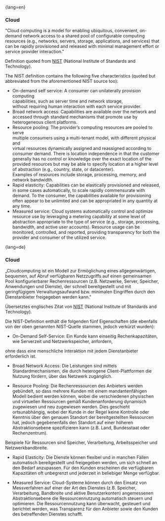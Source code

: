 {lang=en}
### Cloud
"Cloud computing is a model for enabling ubiquitous, convenient, on-demand network
access to a shared pool of configurable computing resources (e.g., networks, servers,
storage, applications, and services) that can be rapidly provisioned and released
with minimal management effort or service provider interaction."

Definition quoted from [NIST](http://nvlpubs.nist.gov/nistpubs/Legacy/SP/nistspecialpublication800-145.pdf)
(National Institute of Standards and Technology).

The NIST definition contains the following five characteristics (quoted but abbreviated
  from the aforementioned NIST source too):

* On-demand self service: A  consumer can unilaterally provision computing  
capabilities, such as server  time  and  network  storage,  
without  requiring  human interaction with each service provider.  
* Broad network access: Capabilities are available over the network and
accessed through standard mechanisms  that  promote  use  by  heterogeneous
client  platforms.
* Resource pooling: The  provider’s  computing  resources  are  pooled  to  serve  
multiple consumers using  a  multi-tenant  model,  with  different  physical  and  
virtual resources dynamically assigned and reassigned according to consumer demand.
There is location independence in that the customer generally has no control or
knowledge over the exact location of the provided resources but may be able to
specify location at a higher level of abstraction  (e.g.,  country,  state,  or  datacenter).  
Examples of resources include storage, processing, memory, and network bandwidth.
* Rapid elasticity: Capabilities can be elastically provisioned and released,
in some cases automatically, to scale rapidly commensurate with demand.
To the consumer, the capabilities available for provisioning often appear
to be unlimited and can be appropriated in any quantity at any time.
* Measured service: Cloud systems automatically control and optimize resource
use by leveraging a metering capability at some level of abstraction
appropriate to the type of service (e.g., storage, processing, bandwidth,
and active user accounts). Resource usage can be monitored, controlled, and
reported, providing transparency for both the provider and consumer of the
utilized service.


{lang=de}
### Cloud

„Cloudcomputing ist ein Modell zur Ermöglichung eines
allgegenwärtigen, bequemen, auf Abruf verfügbaren Netzzugriffs auf
einen gemeinsamen Pool konfigurierbarer Rechenressourcen (z.B.
Netzwerke, Server, Speicher, Anwendungen und Dienste), der schnell
bereitgestellt und mit geringfügigem Verwaltungsaufwand bzw. minimalen
Eingriffen durch den Dienstanbieter freigegeben werden kann."

Übersetztes englisches Zitat von
[NIST](http://nvlpubs.nist.gov/nistpubs/Legacy/SP/nistspecialpublication800-145.pdf)
(National Institute of Standards and Technology).

Die NIST-Definition enthält die folgenden fünf Eigenschaften (die
ebenfalls von der oben genannten NIST-Quelle stammen, jedoch verkürzt
wurden):

-   On-Demand Self-Service: Ein Kunde kann einseitig Rechenkapazitäten,
    wie Serverzeit und Netzwerkspeicher, anfordern,

ohne dass eine menschliche Interaktion mit jedem Dienstanbieter
erforderlich ist.

-   Broad Network Access: Die Leistungen sind mittels
    Standardmechanismen, die durch heterogene Client-Plattformen die
    Nutzung fördern, über das Netzwerk zugänglich.

-   Resource Pooling: Die Rechenressourcen des Anbieters werden
    gebündelt, so dass mehrere Kunden mit einem mandantenfähigen Modell
    bedient werden können, wobei die verschiedenen physischen und
    virtuellen Ressourcen gemäß Kundenanforderung dynamisch zugewiesen
    und neu zugewiesen werden. Dies geschieht ortsunabhängig, wobei der
    Kunde in der Regel keine Kontrolle oder Kenntnis über den genauen
    Standort der bereitgestellten Ressourcen hat, jedoch gegebenenfalls
    den Standort auf einer höheren Abstraktionsebene spezifizieren kann
    (z.B. Land, Bundesstaat oder Rechenzentrum).

Beispiele für Ressourcen sind Speicher, Verarbeitung, Arbeitsspeicher
und Netzwerkbandbreite.

-   Rapid Elasticity: Die Dienste können flexibel und in manchen Fällen
    automatisch bereitgestellt und freigegeben werden, um sich schnell
    an den Bedarf anzupassen. Für den Kunden erscheinen die verfügbaren
    Kapazitäten oft unbegrenzt und jederzeit in beliebiger Menge
    verfügbar.

-   Measured Service: Cloud-Systeme können durch den Einsatz von
    Messverfahren auf einer der Art des Dienstes (z.B. Speicher,
    Verarbeitung, Bandbreite und aktive Benutzerkonten) angemessenen
    Abstraktionsebene die Ressourcennutzung automatisch steuern und
    optimieren. Die Ressourcennutzung kann überwacht, gesteuert und
    berichtet werden, was Transparenz für den Anbieter sowie den Kunden
    des betreffenden Dienstes schafft.

